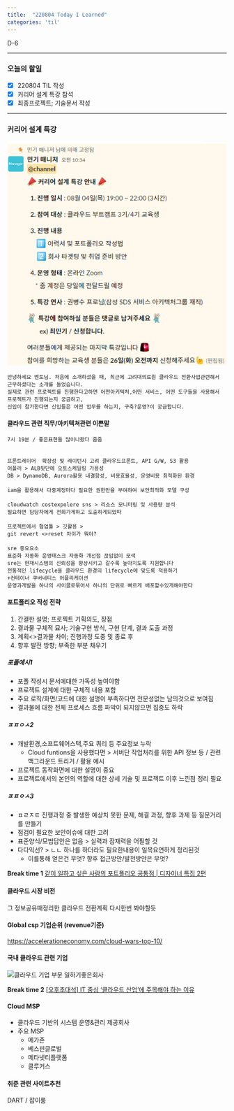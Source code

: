```yaml
---
title:  "220804 Today I Learned"
categories: 'til'
---
```


D-6       

----

### 오늘의 할일

- [x] 220804 TIL 작성 
- [x] 커리어 설계 특강 참석
- [x] 최종프로젝트; 기술문서 작성 

---

### 커리어 설계 특강

![일정](/assets/til/til1121.png)


```
안녕하세요 멘토님. 처음에 소개하셨을 때, 최근에 고려대의료원 클라우드 전환사업관련해서 근무하셨다는 소개를 들었습니다.
실제로 관련 프로젝트를 진행한다고하면 어떤아키텍처,어떤 서비스, 어떤 도구들을 사용해서 프로젝트가 진행되는지 궁금하고,
신입이 참가한다면 신입들은 어떤 업무를 하는지, 구축?운영?이 궁금합니다.
```

#### 클라우드 관련 직무/아키텍쳐관련 이쁜말
```
7시 19분 / 좋은표현들 많이나왔다 줍줍


프론트레이어  확장성 및 레이턴시 고려 클라우드프론트, API G/W, S3 활용
어플리 > ALB뒷단에 오토스케일링 가용성
DB > DynamoDB, Aurora활용 내결함성, 비용효율성, 운영비용 최적화된 환경

iam을 활용해서 다중계정마다 필요한 권한만을 부여하여 보안최적화 모델 구성

cloudwatch costexpolere sns > 리소스 모니터링 및 사용량 분석
필요하면 담당자에게 전화가게하고 도출하게되었따

프로젝트에서 협업툴 > 깃활용 > 
git revert <>reset 차이가 뭐야?

sre 중요요소
표준화 자동화 운영태스크 자동화 개선점 끊임없이 모색
sre는 현재시스템의 신뢰성을 향상시키고 갈수록 높아지도록 지원합니다
전통적인 lifecycle을 클라우드 환경의 lifecycle에 맞도록 적용하기
+컨테이너 쿠버네티스 어플리케이션 
운영과개발을 하나의 사이클로묶어서 하나의 단위로 빠르게 배포할수있게해야한다
```

#### 포트폴리오 작성 전략

1. 간결한 설명; 프로젝트 기획의도, 장점
2. 결과물 구체적 묘사; 기술구현 방식, 구현 단계, 결과 도출 과정
3. 계획<>결과물 차이; 진행과정 도중 및 종료 후 
4. 향후 발전 방향; 부족한 부분 채우기

##### 포폴예시1

- 포폴 작성시 문서에대한 가독성 높여야함
- 프로젝트 설계에 대한 구체적 내용 포함
- 주요 로직/화면/코드에 대한 설명이 부족하다면 전문성없는 남의것으로 보여짐
- 결과물에 대한 전체 프로세스 흐름 파악이 되지않으면 집중도 하락

##### ㅍㅍㅇㅅ2
- 개발환경,소프트웨어스택,주요 쿼리 등 주요정보 누락
    - Cloud funtions을 사용했다면 > 서버단 작업처리를 위한 API 정보 등 / 관련 백그라운드 트리거 / 활용 예시
- 프로젝트 동작화면에 대한 설명이 중요
- 프로젝트에서의 본인의 역할에 대한 상세 기술 및 프로젝트 이후 느낀점 정리 필요

##### ㅍㅍㅇㅅ3
- ㅍㄹㅈㅌ 진행과정 중 발생한 예상치 못한 문제, 해결 과정, 향후 과제 등 질문거리를 만들기
- 점검이 필요한 보안이슈에 대한 고려
- 표준양식/모범답안은 없음 > 실력과 잠재력을 어필할 것
- 다다익선? > ㄴㄴ 하나를 하더라도 필요한내용이 일목요연하게 정리된것
    - 이를통해 얻은건 무엇? 향후 접근방안/발전방안은 무엇?

**Break time 1**
[같이 일하고 싶은 사람의 포트폴리오 공통점 | 디자이너 특집 2편](https://www.youtube.com/watch?v=c1XInGHUb-c&list=PLB7PYmHaa-5ppOQ-7LyVYhyNyUhQtN12q&index=2&ab_channel=eo)

#### 클라우드 시장 비전
그 정보공유때정리한 클라우드 전환계획 다시한번 봐야할듯

#### Global csp 기업순위 (revenue기준)
https://accelerationeconomy.com/cloud-wars-top-10/

#### 국내 클라우드 관련 기업
![클라우드 기업 부문 일하기좋은회사](https://image.ajunews.com/content/image/2021/11/25/20211125095742280050.jpg)

**Break time 2**
[[오후초대석] IT 중심 ‘클라우드 산업’에 주목해야 하는 이유](https://www.youtube.com/watch?v=eTijN-da0aA&ab_channel=SBSBiz%EB%89%B4%EC%8A%A4)

#### Cloud MSP 

- 클라우드 기반의 시스템 운영&관리 제공회사
- 주요 MSP
    - 메가존
    - 베스핀글로벌
    - 메타넷티플랫폼
    - 클루커스

#### 취준 관련 사이트추천
DART / 잡이룸